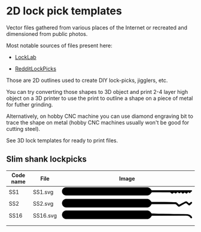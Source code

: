 # 2D lock pick templates

Vector files gathered from various places of the Internet or recreated and dimensioned from public photos.

Most notable sources of files present here:

- [LockLab](https://locklab.com/downloads-links-bosnianbills-locklab/)

- [RedditLockPicks](https://github.com/redditlockpicks/designs)


Those are 2D outlines used to create DIY lock-picks, jigglers, etc.

You can try converting those shapes to 3D object and print 2-4 layer high object on a 3D printer to use the print to outline a shape on a piece of metal for futher grinding.

Alternatively, on hobby CNC machine you can use diamond engraving bit to trace the shape on metal (hobby CNC machines usually won't be good for cutting steel).

See 3D lock templates for ready to print files.

## Slim shank lockpicks

| Code name  | File  | Image  |  
|---|---|---|
| SS1  | SS1.svg  | ![SS1](images/SS1.png)   |
| SS2  | SS2.svg  | ![SS2](images/SS2.png)   |
| SS16  | SS16.svg  | ![SS16](images/SS16.png)   |
|   |   |   |
|   |   |   |
